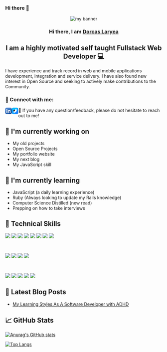 ### Hi there 👋

<!--
**NaaLaryea/NaaLaryea** is a ✨ _special_ ✨ repository because its `README.md` (this file) appears on your GitHub profile.

Here are some ideas to get you started:

- 🔭 I’m currently working on ...
- 🌱 I’m currently learning ...
- 👯 I’m looking to collaborate on ...
- 🤔 I’m looking for help with ...
- 💬 Ask me about ...
- 📫 How to reach me: ...
- 😄 Pronouns: ...
- ⚡ Fun fact: ...
-->

<p align="center">
    <img src="https://user-images.githubusercontent.com/65913819/146697144-245bfd5e-b279-4d76-a2b8-cec1f298e658.jpg" alt="my banner">
</p>

<h3 align="center">
    Hi there, I am <a href="https://www.linkedin.com/in/dorcaslaryea/" target="_blank" rel="noreferrer">Dorcas Laryea</a>
</h3>

<h2 align="center">
    I am a highly motivated self taught Fullstack Web Developer 💻
</h2>

I have experience and track record in web and mobile applications development, integration and service delivery. I have also found new interest in Open Source and seeking to actively make contributions to the Community.

### 🤝 Connect with me:

<a href="https://www.linkedin.com/in/dorcaslaryea/"><img align="left" src="https://raw.githubusercontent.com/NaaLaryea/NaaLaryea/main/images/linkedin.png" alt="Naa Laryea | LinkedIn" width="21px"/></a>
<a href="https://twitter.com/naa_rogue"><img align="left" src="https://raw.githubusercontent.com/NaaLaryea/NaaLaryea/main/images/twitter.png" alt="Naa Rogue | Twitter" width="21px"/></a>

<!-- <a href="https://yushi95.medium.com/"><img align="left" src="https://raw.githubusercontent.com/yushi1007/yushi1007/main/images/medium.svg" alt="Yu Shi | Medium" width="21px"/></a> -->

- 💬 If you have any question/feedback, please do not hesitate to reach out to me!

## 🔭 I'm currently working on

- My old projects
- Open Source Projects
- My portfolio website
- My next blog
- My JavaScript skill

## 🌱 I'm currently learning

- JavaScript (a daily learning experience)
- Ruby (Always looking to update my Rails knowledge)
- Computer Science Distilled (new read)
- Prepping on how to take interviews

## 💼 Technical Skills

![](https://img.shields.io/badge/Code-React-informational?style=flat&logo=react&color=61DAFB)
![](https://img.shields.io/badge/Code-JavaScript-informational?style=flat&logo=JavaScript&color=F7DF1E)
![](https://img.shields.io/badge/Code-TypeScript-informational?style=flat&logo=TypeScript&color=F7DF1E)
![](https://img.shields.io/badge/Code-Ruby-informational?style=flat&logo=Ruby&color=CC342D)
![](https://img.shields.io/badge/Code-Ruby_on_Rails-informational?style=flat&logo=Ruby-On-Rails&color=CC0000)
![](https://img.shields.io/badge/Code-HTML5-informational?style=flat&logo=HTML5&color=E34F26)
![](https://img.shields.io/badge/Code-Postgres-informational?style=flat&logo=PostgreSQL&color=336791)
![](https://img.shields.io/badge/Code-MongoDB-informational?style=flat&logo=SQLite&color=003B57)

</br>

![](https://img.shields.io/badge/Style-Bootstrap-informational?style=flat&logo=Bootstrap&color=7952B3)
![](https://img.shields.io/badge/Style-TailwindCSS-informational?style=flat&logo=tailwindcss&color=7952B3)
![](https://img.shields.io/badge/Style-CSS3-informational?style=flat&logo=CSS3&color=1572B6)
![](https://img.shields.io/badge/Style-styled--components-informational?style=flat&logo=styled-components&color=DB7093)

</br>

![](https://img.shields.io/badge/Tools-NPM-informational?style=flat&logo=NPM&color=CB3837)
![](https://img.shields.io/badge/Tools-Heroku-informational?style=flat&logo=Heroku&color=430098)
![](https://img.shields.io/badge/Tools-Vercel-informational?style=flat&logo=vercel&color=00C7B7)
![](https://img.shields.io/badge/Tools-Git-informational?style=flat&logo=Git&color=F05032)
![](https://img.shields.io/badge/Tools-GitHub-informational?style=flat&logo=GitHub&color=181717)

## 📝 Latest Blog Posts

- [My Learning Styles As A Software Developer with ADHD](https://dev.to/naalaryea/my-learning-styles-as-a-software-developer-with-adhd-3m83)

## 📈 GitHub Stats

[![Anurag's GitHub stats](https://github-readme-stats.vercel.app/api?username=NaaLaryea&count_private=true&show_icons=true&theme=highcontrast)](https://github.com/NaaLaryea)


[![Top Langs](https://github-readme-stats.vercel.app/api/top-langs/?username=NaaLaryea&layout=compact)](https://github.com/NaaLaryea)

<!-- [![Visitors](https://visitor-badge.glitch.me/badge?page_id=yushi1007.yushi1007)](https://www.yushi.dev/) -->
